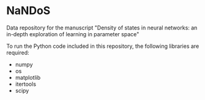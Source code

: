 # NaNDoS
Data repository for the manuscript "Density of states in neural networks: an in-depth exploration of learning in parameter space"


To run the Python code included in this repository, the following libraries are required:

- numpy
- os
- matplotlib
- itertools
- scipy
